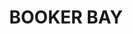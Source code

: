 ---
lastmod: '2025-04-06T06:05:20+00:00'
latitude: -33.520358
layout: suburb
longitude: 151.374403
postcode: '2257'
state: NSW
title: BOOKER BAY
url: /nsw/booker-bay/
---